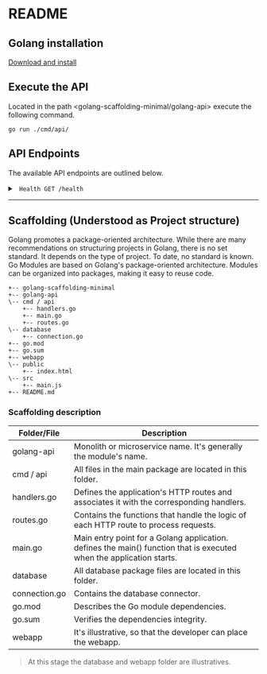 # README


## Golang installation

[Download and install](https://go.dev/doc/install)



## Execute the API

Located in the path <golang-scaffolding-minimal/golang-api> execute the following command.

    go run ./cmd/api/
    

## API Endpoints

The available API endpoints are outlined below.
<br >

<details><summary><code> Health GET /health   </code></summary>

## 
Health Endpoint (pingpong)

- Request

```
curl -XGET 'localhost:8081/health'
```

Success Response:

 - Status Code: 200

</summary></details>

-----------------------------------------------------------

## Scaffolding (Understood as Project structure)

Golang promotes a package-oriented architecture. While there are many recommendations on structuring projects in Golang, there is no set standard. It depends on the type of project. To date, no standard is known.
Go Modules are based on Golang's package-oriented architecture.
Modules can be organized into packages, making it easy to reuse code.

```
+-- golang-scaffolding-minimal
+-- golang-api
\-- cmd / api
    +-- handlers.go
    +-- main.go
    +-- routes.go
\-- database
    +-- connection.go
+-- go.mod
+-- go.sum
+-- webapp
\-- public
    +-- index.html
\-- src
    +-- main.js
+-- README.md
```

### Scaffolding description

| Folder/File   | Description |
| -------- | ---------- |
| golang-api | Monolith or microservice name. It's generally the module's name.      |
| cmd / api     | All files in the main package are located in this folder.     |
| handlers.go | Defines the application's HTTP routes and associates it with the corresponding handlers.      |
| routes.go | Contains the functions that handle the logic of each HTTP route to process requests.      |
| main.go | Main entry point for a Golang application. defines the main() function that is executed when the application starts.       |
| database | All database package files are located in this folder.       |
| connection.go | Contains the database connector.       |
| go.mod | Describes the Go module dependencies.    |
| go.sum | Verifies the dependencies integrity.       |
| webapp | It's illustrative, so that the developer can place the webapp.       |


> At this stage the database and webapp folder are illustratives.

